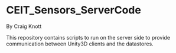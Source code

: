 CEIT_Sensors_ServerCode
===================
By Craig Knott

This repository contains scripts to run on the server side to provide communication between Unity3D clients and the datastores.


